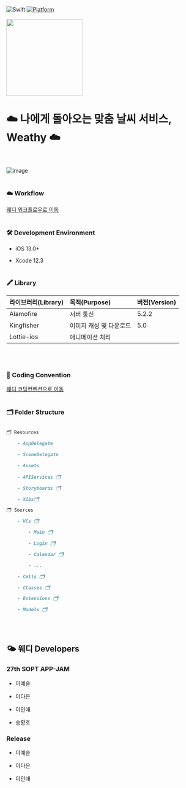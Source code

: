 ![Swift](https://img.shields.io/badge/Swift-5.0-orange.svg) [![Platform](https://img.shields.io/cocoapods/p/LFAlertController.svg?style=flat)](http://creativecommons.org/licenses/by/4.0/)  
<br>
<a href= "https://apps.apple.com/us/app/id1549517979"><img src="https://user-images.githubusercontent.com/42545818/113259432-1407a980-9308-11eb-93c1-e35a3f5d25fd.png" width = "200"/></a>

# ☁️ 나에게 돌아오는 맞춤 날씨 서비스, Weathy  ☁️

<br>

![image](https://user-images.githubusercontent.com/42545818/104703718-073cd600-575b-11eb-881d-41af708a10a8.png)
<br><br>

### ☁️ Workflow

[웨디 워크플로우로 이동](./Docs/weathy_workflow.png)
<br><br>

### 🛠 Development Environment

- iOS 13.0+

- Xcode 12.3
<br><br>

### 🖍 Library

| 라이브러리(Library) | 목적(Purpose) | 버전(Version) |
|:---|:----------|----|
| Alamofire | 서버 통신 | 5.2.2|
| Kingfisher | 이미지 캐싱 및 다운로드 | 5.0|
| Lottie-ios | 애니메이션 처리 |  

<br><br>

### 📝 Coding Convention

  

 [웨디 코딩컨벤션으로 이동](./Docs/CodingConvention.md)
 <br><br>
 
### 🗂 Folder Structure

  

```markdown

🗂 Resources

    - AppDelegate

    - SceneDelegate

    - Assets
    
    - APIServices 🗂

    - Storyboards 🗂

    - Xibs🗂

🗂 Sources

    - VCs 🗂

        - Main 🗂

        - Login 🗂

        - Calendar 🗂

        - ...

    - Cells 🗂

    - Classes 🗂

    - Extensions 🗂

    - Models 🗂

```

<br><br>

## 🌤 웨디 Developers

### 27th SOPT APP-JAM
- 이예슬

- 이다은

- 이인애

- 송황호

### Release
- 이예슬

- 이다은

- 이인애
